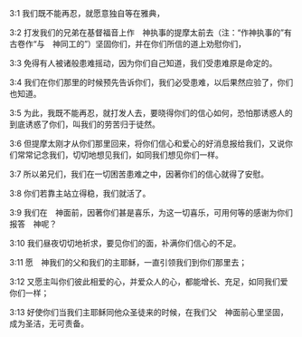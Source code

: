 <a id="1"></a>3:1  我们既不能再忍，就愿意独自等在雅典，  

<a id="2"></a>3:2  打发我们的兄弟在基督福音上作　神执事的提摩太前去（注：“作神执事的”有古卷作“与　神同工的”）坚固你们，并在你们所信的道上劝慰你们，  

<a id="3"></a>3:3  免得有人被诸般患难摇动，因为你们自己知道，我们受患难原是命定的。  

<a id="4"></a>3:4  我们在你们那里的时候预先告诉你们，我们必受患难，以后果然应验了，你们也知道。  

<a id="5"></a>3:5  为此，我既不能再忍，就打发人去，要晓得你们的信心如何，恐怕那诱惑人的到底诱惑了你们，叫我们的劳苦归于徒然。  

<a id="6"></a>3:6  但提摩太刚才从你们那里回来，将你们信心和爱心的好消息报给我们，又说你们常常记念我们，切切地想见我们，如同我们想见你们一样。  

<a id="7"></a>3:7  所以弟兄们，我们在一切困苦患难之中，因著你们的信心就得了安慰。  

<a id="8"></a>3:8  你们若靠主站立得稳，我们就活了。  

<a id="9"></a>3:9  我们在　神面前，因著你们甚是喜乐，为这一切喜乐，可用何等的感谢为你们报答　神呢？  

<a id="10"></a>3:10  我们昼夜切切地祈求，要见你们的面，补满你们信心的不足。  

<a id="11"></a>3:11  愿　神我们的父和我们的主耶稣，一直引领我们到你们那里去；  

<a id="12"></a>3:12  又愿主叫你们彼此相爱的心，并爱众人的心，都能增长、充足，如同我们爱你们一样；  

<a id="13"></a>3:13  好使你们当我们主耶稣同他众圣徒来的时候，在我们父　神面前心里坚固，成为圣洁，无可责备。  
